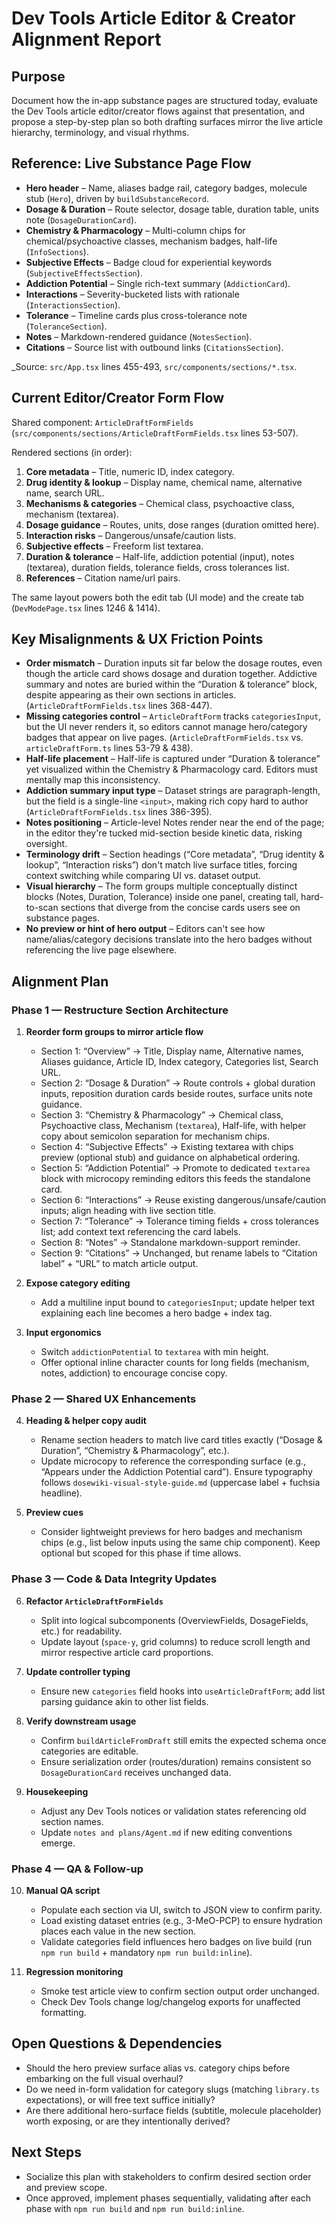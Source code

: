 # Dev Tools Article Editor & Creator Alignment Report

## Purpose
Document how the in-app substance pages are structured today, evaluate the Dev Tools article editor/creator flows against that presentation, and propose a step-by-step plan so both drafting surfaces mirror the live article hierarchy, terminology, and visual rhythms.

## Reference: Live Substance Page Flow
- **Hero header** – Name, aliases badge rail, category badges, molecule stub (`Hero`), driven by `buildSubstanceRecord`.
- **Dosage & Duration** – Route selector, dosage table, duration table, units note (`DosageDurationCard`).
- **Chemistry & Pharmacology** – Multi-column chips for chemical/psychoactive classes, mechanism badges, half-life (`InfoSections`).
- **Subjective Effects** – Badge cloud for experiential keywords (`SubjectiveEffectsSection`).
- **Addiction Potential** – Single rich-text summary (`AddictionCard`).
- **Interactions** – Severity-bucketed lists with rationale (`InteractionsSection`).
- **Tolerance** – Timeline cards plus cross-tolerance note (`ToleranceSection`).
- **Notes** – Markdown-rendered guidance (`NotesSection`).
- **Citations** – Source list with outbound links (`CitationsSection`).

_Source: `src/App.tsx` lines 455-493, `src/components/sections/*.tsx`.

## Current Editor/Creator Form Flow
Shared component: `ArticleDraftFormFields` (`src/components/sections/ArticleDraftFormFields.tsx` lines 53-507).

Rendered sections (in order):
1. **Core metadata** – Title, numeric ID, index category.
2. **Drug identity & lookup** – Display name, chemical name, alternative name, search URL.
3. **Mechanisms & categories** – Chemical class, psychoactive class, mechanism (textarea).
4. **Dosage guidance** – Routes, units, dose ranges (duration omitted here).
5. **Interaction risks** – Dangerous/unsafe/caution lists.
6. **Subjective effects** – Freeform list textarea.
7. **Duration & tolerance** – Half-life, addiction potential (input), notes (textarea), duration fields, tolerance fields, cross tolerances list.
8. **References** – Citation name/url pairs.

The same layout powers both the edit tab (UI mode) and the create tab (`DevModePage.tsx` lines 1246 & 1414).

## Key Misalignments & UX Friction Points
- **Order mismatch** – Duration inputs sit far below the dosage routes, even though the article card shows dosage and duration together. Addictive summary and notes are buried within the “Duration & tolerance” block, despite appearing as their own sections in articles. (`ArticleDraftFormFields.tsx` lines 368-447).
- **Missing categories control** – `ArticleDraftForm` tracks `categoriesInput`, but the UI never renders it, so editors cannot manage hero/category badges that appear on live pages. (`ArticleDraftFormFields.tsx` vs. `articleDraftForm.ts` lines 53-79 & 438).
- **Half-life placement** – Half-life is captured under “Duration & tolerance” yet visualized within the Chemistry & Pharmacology card. Editors must mentally map this inconsistency.
- **Addiction summary input type** – Dataset strings are paragraph-length, but the field is a single-line `<input>`, making rich copy hard to author (`ArticleDraftFormFields.tsx` lines 386-395).
- **Notes positioning** – Article-level Notes render near the end of the page; in the editor they're tucked mid-section beside kinetic data, risking oversight.
- **Terminology drift** – Section headings (“Core metadata”, “Drug identity & lookup”, “Interaction risks”) don't match live surface titles, forcing context switching while comparing UI vs. dataset output.
- **Visual hierarchy** – The form groups multiple conceptually distinct blocks (Notes, Duration, Tolerance) inside one panel, creating tall, hard-to-scan sections that diverge from the concise cards users see on substance pages.
- **No preview or hint of hero output** – Editors can't see how name/alias/category decisions translate into the hero badges without referencing the live page elsewhere.

## Alignment Plan

### Phase 1 — Restructure Section Architecture
1. **Reorder form groups to mirror article flow**
   - Section 1: “Overview” → Title, Display name, Alternative names, Aliases guidance, Article ID, Index category, Categories list, Search URL.
   - Section 2: “Dosage & Duration” → Route controls + global duration inputs, reposition duration cards beside routes, surface units note guidance.
   - Section 3: “Chemistry & Pharmacology” → Chemical class, Psychoactive class, Mechanism (`textarea`), Half-life, with helper copy about semicolon separation for mechanism chips.
   - Section 4: “Subjective Effects” → Existing textarea with chips preview (optional stub) and guidance on alphabetical ordering.
   - Section 5: “Addiction Potential” → Promote to dedicated `textarea` block with microcopy reminding editors this feeds the standalone card.
   - Section 6: “Interactions” → Reuse existing dangerous/unsafe/caution inputs; align heading with live section title.
   - Section 7: “Tolerance” → Tolerance timing fields + cross tolerances list; add context text referencing the card labels.
   - Section 8: “Notes” → Standalone markdown-support reminder.
   - Section 9: “Citations” → Unchanged, but rename labels to “Citation label” + “URL” to match article output.

2. **Expose category editing**
   - Add a multiline input bound to `categoriesInput`; update helper text explaining each line becomes a hero badge + index tag.

3. **Input ergonomics**
   - Switch `addictionPotential` to `textarea` with min height.
   - Offer optional inline character counts for long fields (mechanism, notes, addiction) to encourage concise copy.

### Phase 2 — Shared UX Enhancements
4. **Heading & helper copy audit**
   - Rename section headers to match live card titles exactly (“Dosage & Duration”, “Chemistry & Pharmacology”, etc.).
   - Update microcopy to reference the corresponding surface (e.g., “Appears under the Addiction Potential card”). Ensure typography follows `dosewiki-visual-style-guide.md` (uppercase label + fuchsia headline).

5. **Preview cues**
   - Consider lightweight previews for hero badges and mechanism chips (e.g., list below inputs using the same chip component). Keep optional but scoped for this phase if time allows.

### Phase 3 — Code & Data Integrity Updates
6. **Refactor `ArticleDraftFormFields`**
   - Split into logical subcomponents (OverviewFields, DosageFields, etc.) for readability.
   - Update layout (`space-y`, grid columns) to reduce scroll length and mirror respective article card proportions.

7. **Update controller typing**
   - Ensure new `categories` field hooks into `useArticleDraftForm`; add list parsing guidance akin to other list fields.

8. **Verify downstream usage**
   - Confirm `buildArticleFromDraft` still emits the expected schema once categories are editable.
   - Ensure serialization order (routes/duration) remains consistent so `DosageDurationCard` receives unchanged data.

9. **Housekeeping**
   - Adjust any Dev Tools notices or validation states referencing old section names.
   - Update `notes and plans/Agent.md` if new editing conventions emerge.

### Phase 4 — QA & Follow-up
10. **Manual QA script**
    - Populate each section via UI, switch to JSON view to confirm parity.
    - Load existing dataset entries (e.g., 3-MeO-PCP) to ensure hydration places each value in the new section.
    - Validate categories field influences hero badges on live build (run `npm run build` + mandatory `npm run build:inline`).

11. **Regression monitoring**
    - Smoke test article view to confirm section output order unchanged.
    - Check Dev Tools change log/changelog exports for unaffected formatting.

## Open Questions & Dependencies
- Should the hero preview surface alias vs. category chips before embarking on the full visual overhaul?
- Do we need in-form validation for category slugs (matching `library.ts` expectations), or will free text suffice initially?
- Are there additional hero-surface fields (subtitle, molecule placeholder) worth exposing, or are they intentionally derived?

## Next Steps
- Socialize this plan with stakeholders to confirm desired section order and preview scope.
- Once approved, implement phases sequentially, validating after each phase with `npm run build` and `npm run build:inline`.
